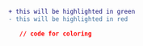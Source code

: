 ```diff
+ this will be highlighted in green
- this will be highlighted in red
```
```css
   // code for coloring
```
